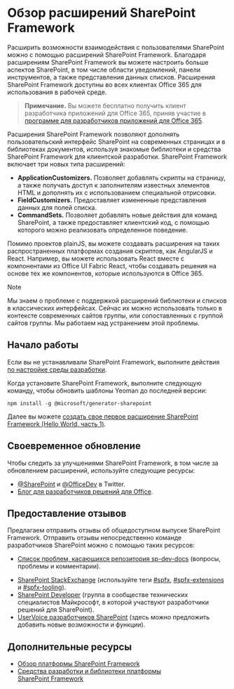 # <a name="overview-of-sharepoint-framework-extensions"></a>Обзор расширений SharePoint Framework

Расширить возможности взаимодействия с пользователями SharePoint можно с помощью расширений SharePoint Framework. Благодаря расширениям SharePoint Framework вы можете настроить больше аспектов SharePoint, в том числе области уведомлений, панели инструментов, а также представления данных списков. Расширения SharePoint Framework доступны во всех клиентах Office 365 для использования в рабочей среде. 

> **Примечание.** Вы можете бесплатно получить клиент разработчика приложений для Office 365, приняв участие в [программе для разработчиков приложений для Office 365](http://dev.office.com/devprogram).

Расширения SharePoint Framework позволяют дополнять пользовательский интерфейс SharePoint на современных страницах и в библиотеках документов, используя знакомые библиотеки и средства SharePoint Framework для клиентской разработки. SharePoint Framework включает три новых типа расширений:

- **ApplicationCustomizers.** Позволяет добавлять скрипты на страницу, а также получать доступ к заполнителям известных элементов HTML и дополнять их с использованием специальной отрисовки.
- **FieldCustomizers.** Предоставляет измененные представления данных для полей списка.
- **CommandSets.** Позволяет добавлять новые действия для команд SharePoint, а также предоставляет клиентский код, с помощью которого можно реализовать определенное поведение.

Помимо проектов plainJS, вы можете создавать расширения на таких распространенных платформах создания скриптов, как AngularJS и React. Например, вы можете использовать React вместе с компонентами из Office UI Fabric React, чтобы создавать решения на основе тех же компонентов, которые используются в Office 365.

> [!NOTE]
> Мы знаем о проблеме с поддержкой расширений библиотеки и списков в классических интерфейсах. Сейчас их можно использовать только в контексте современных сайтов группы, или сопоставленных с группой сайтов группы. Мы работаем над устранением этой проблемы. 

## <a name="get-started"></a>Начало работы
Если вы не устанавливали SharePoint Framework, выполните действия [по настройке среды разработки](../set-up-your-development-environment.md).

Когда установите SharePoint Framework, выполните следующую команду, чтобы обновить шаблоны Yeoman до последней версии:

```
npm install -g @microsoft/generator-sharepoint
```

Далее вы можете [создать свое первое расширение SharePoint Framework (Hello World, часть 1)](get-started/build-a-hello-world-extension.md).

## <a name="stay-up-to-date"></a>Своевременное обновление
Чтобы следить за улучшениями SharePoint Framework, в том числе за обновлением расширений, используйте следующие ресурсы:

* [@SharePoint](https://twitter.com/sharepoint) и [@OfficeDev](https://twitter.com/officedev) в Twitter.
* [Блог для разработчиков решений для Office](http://dev.office.com/blogs).

## <a name="provide-feedback"></a>Предоставление отзывов 
Предлагаем отправить отзывы об общедоступном выпуске SharePoint Framework. Отправить отзывы непосредственно команде разработчиков SharePoint можно с помощью таких ресурсов:

- [Список проблем, касающихся репозитория sp-dev-docs](https://github.com/SharePoint/sp-dev-docs/issues) (вопросы, проблемы и комментарии).
* [SharePoint StackExchange](http://sharepoint.stackexchange.com/) (используйте теги [#spfx](http://sharepoint.stackexchange.com/tags/spfx/), [#spfx-extensions](http://sharepoint.stackexchange.com/tags/spfx-extensions/) и [#spfx-tooling](http://sharepoint.stackexchange.com/tags/spfx-tooling/)).
* [SharePoint Developer](https://techcommunity.microsoft.com/t5/SharePoint-Developer/bd-p/SharePointDev) (группа в сообществе технических специалистов Майкрософт, в которой участвуют разработчики решений для SharePoint).
* [UserVoice разработчиков SharePoint](https://sharepoint.uservoice.com/forums/329220-sharepoint-dev-platform) (здесь можно предложить добавить новые возможности и функции).


## <a name="additional-resources"></a>Дополнительные ресурсы

- [Обзор платформы SharePoint Framework](../sharepoint-framework-overview.md)
- [Средства разработки и библиотеки платформы SharePoint Framework](../tools-and-libraries.md)
